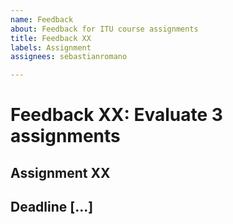 ```yaml
---
name: Feedback
about: Feedback for ITU course assignments
title: Feedback XX
labels: Assignment
assignees: sebastianromano

---
```


# Feedback XX: Evaluate 3 assignments
## Assignment XX
## Deadline [...]
